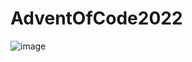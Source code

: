 # AdventOfCode2022
![image](https://user-images.githubusercontent.com/41537999/205447260-52091756-156f-48e4-a742-39c8f36706b4.png)
